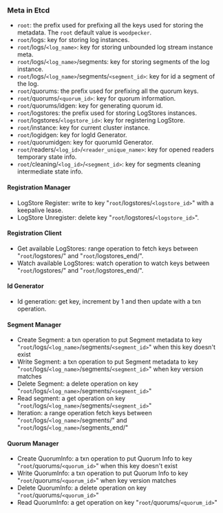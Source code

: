 ### Meta in Etcd
- `root`: the prefix used for prefixing all the keys used for storing the metadata. The `root` default value is `woodpecker`.
- `root`/logs: key for storing log instances.
- `root`/logs/`<log_name>`: key for storing unbounded log stream instance meta.
- `root`/logs/`<log_name>`/segments: key for storing segments of the log instance.
- `root`/logs/`<log_name>`/segments/`<segment_id>`: key for id a segment of the log.
- `root`/quorums: the prefix used for prefixing all the quorum keys.
- `root`/quorums/`<quorum_id>`: key for quorum information.
- `root`/quorums/idgen: key for generating quorum id.
- `root`/logstores: the prefix used for storing LogStores instances.
- `root`/logstores/`<logstore_id>`: key for registering LogStore.
- `root`/instance: key for current cluster instance.
- `root`/logidgen: key for logId Generator.
- `root`/quorumidgen: key for quorumId Generator.
- `root`/readers/`<log_id>`/`<reader_unique_name>`: key for opened readers temporary state info.
- `root`/cleaning/`<log_id>`/`<segment_id>`: key for segments cleaning intermediate state info.

#### Registration Manager

- LogStore Register: write to key "`root`/logstores/`<logstore_id>`" with a keepalive lease.
- LogStore Unregister: delete key "`root`/logstores/`<logstore_id>`".

#### Registration Client

- Get available LogStores: range operation to fetch keys between "`root`/logstores/" and "`root`/logstores_end/".
- Watch available LogStores: watch operation to watch keys between "`root`/logstores/" and "`root`/logstores_end/".

#### Id Generator

- Id generation: get key, increment by 1 and then update with a txn operation.

#### Segment Manager

- Create Segment: a txn operation to put Segment metadata to key "`root`/logs/`<log_name>`/segments/`<segment_id>`" when this key doesn't exist
- Write Segment: a txn operation to put Segment metadata to key "`root`/logs/`<log_name>`/segments/`<segment_id>`" when key version matches
- Delete Segment: a delete operation on key "`root`/logs/`<log_name>`/segments/`<segment_id>`"
- Read segment: a get operation on key "`root`/logs/`<log_name>`/segments/`<segment_id>`"
- Iteration: a range operation fetch keys between "`root`/logs/`<log_name>`/segments/" and "`root`/logs/`<log_name>`/segments_end/"

#### Quorum Manager

- Create QuorumInfo: a txn operation to put Quorum Info to key "`root`/quorums/`<quorum_id>`" when this key doesn't exist
- Write QuorumInfo: a txn operation to put Quorum Info to key "`root`/quorums/`<quorum_id>`" when key version matches
- Delete QuorumInfo: a delete operation on key "`root`/quorums/`<quorum_id>`"
- Read QuorumInfo: a get operation on key "`root`/quorums/`<quorum_id>`" 

